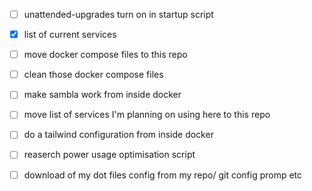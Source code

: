 - [ ] unattended-upgrades turn on in startup script
- [x] list of current services 
- [ ] move docker compose files to this repo
- [ ] clean those docker compose files 
- [ ] make sambla work from inside docker
- [ ] move list of services I'm planning on using here to this repo
- [ ] do a tailwind configuration from inside docker 
- [ ] reaserch power usage optimisation script
- [ ] download of my dot files config from my repo/ git config promp etc

